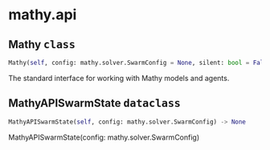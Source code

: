 # mathy.api

## Mathy <kbd>class</kbd>
```python
Mathy(self, config: mathy.solver.SwarmConfig = None, silent: bool = False)
```
The standard interface for working with Mathy models and agents.
## MathyAPISwarmState <kbd>dataclass</kbd>
```python
MathyAPISwarmState(self, config: mathy.solver.SwarmConfig) -> None
```
MathyAPISwarmState(config: mathy.solver.SwarmConfig)
